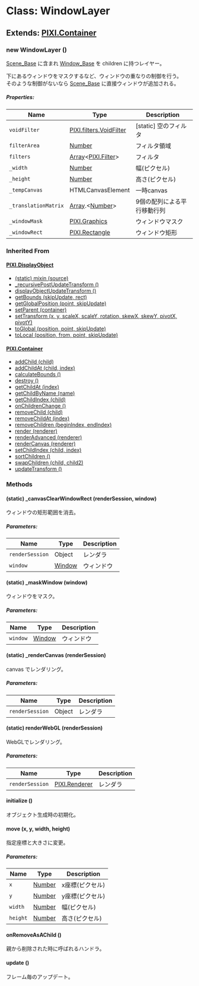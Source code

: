 # Class: WindowLayer

## Extends: [PIXI.Container](PIXI.Container.md)

### new WindowLayer ()
[Scene_Base](Scene_Base.md) に含まれ [Window_Base](Window_Base.md) を children に持つレイヤー。

下にあるウィンドウをマスクするなど、ウィンドウの重なりの制御を行う。<br />
そのような制御がないなら [Scene_Base](Scene_Base.md) に直接ウィンドウが追加される。

##### Properties:

| Name | Type | Description |
| --- | --- | --- |
| `voidFilter` | [PIXI.filters.VoidFilter]() | [static] 空のフィルタ |
| `filterArea` | [Number](Number.md) | フィルタ領域 |
| `filters` | [Array](Array.md)&lt;[PIXI.Filter](http://pixijs.download/release/docs/PIXI.Filter.html)&gt; | フィルタ |
| `_width` | [Number](Number.md) | 幅(ピクセル) |
| `_height` | [Number](Number.md) | 高さ(ピクセル) |
| `_tempCanvas` | HTMLCanvasElement | 一時canvas |
| `_translationMatrix` | [Array](Array.md).&lt;[Number](Number.md)&gt; | 9個の配列による平行移動行列 |
| `_windowMask` | [PIXI.Graphics](PIXI.Graphics.md) | ウィンドウマスク |
| `_windowRect` | [PIXI.Rectangle](http://pixijs.download/release/docs/PIXI.Rectangle.html) | ウィンドウ矩形 |


### Inherited From

#### [PIXI.DisplayObject](PIXI.DisplayObject.md)

* [(static) mixin (source)](PIXI.DisplayObject.md#static-mixin-source)
* [\_recursivePostUpdateTransform ()](PIXI.DisplayObject.md#_recursivepostupdatetransform-)
* [displayObjectUpdateTransform ()](PIXI.DisplayObject.md#displayobjectupdatetransform-)
* [getBounds (skipUpdate, rect)](PIXI.DisplayObject.md#getbounds-skipupdate-rect--pixirectangle)
* [getGlobalPosition (point, skipUpdate)](PIXI.DisplayObject.md#getglobalposition-point-skipupdate--pixipoint)
* [setParent (container)](PIXI.DisplayObject.md#setparent-container--pixicontainer)
* [setTransform (x, y, scaleX, scaleY, rotation, skewX, skewY, pivotX, pivotY)](PIXI.DisplayObject.md#settransform-x-y-scalex-scaley-rotation-skewx-skewy-pivotx-pivoty--pixidisplayobject)
* [toGlobal (position, point, skipUpdate)](PIXI.DisplayObject.md#toglobal-position-point-skipupdate--pixipoint)
* [toLocal (position, from, point, skipUpdate)](PIXI.DisplayObject.md#tolocal-position-from-point-skipupdate--pixipoint)

#### [PIXI.Container](PIXI.Container.md)

* [addChild (child) ](PIXI.Container.md#addchild-child--pixidisplayobject)
* [addChildAt (child, index)](PIXI.Container.md#addchildat-child-index--pixidisplayobject)
* [calculateBounds ()](PIXI.Container.md#calculatebounds-)
* [destroy ()](PIXI.Container.md#destroy-)
* [getChildAt (index)](PIXI.Container.md#getchildat-index--pixidisplayobject)
* [getChildByName (name)](PIXI.Container.md#getchildbyname-name--pixidisplayobject)
* [getChildIndex (child)](PIXI.Container.md#getchildindex-child--pixidisplayobject)
* [onChildrenChange ()](PIXI.Container.md#onchildrenchange-)
* [removeChild (child)](PIXI.Container.md#removechild-child--pixidisplayobject)
* [removeChildAt (index)](PIXI.Container.md#removechildat-index--pixidisplayobject)
* [removeChildren (beginIndex, endIndex)](PIXI.Container.md#removechildren-beginindex-endindex--arraypixidisplayobject)
* [render (renderer)](PIXI.Container.md#render-renderer)
* [renderAdvanced (renderer)](PIXI.Container.md#renderadvanced-renderer)
* [renderCanvas (renderer)](PIXI.Container.md#rendercanvas-renderer)
* [setChildIndex (child, index)](PIXI.Container.md#setchildindex-child-index)
* [sortChildren ()](PIXI.Container.md#sortchildren-)
* [swapChildren (child, child2)](PIXI.Container.md#swapchildren-child-child2)
*  [updateTransform ()](PIXI.Container.md#updatetransform-)


### Methods

#### (static) _canvasClearWindowRect (renderSession, window)
ウィンドウの矩形範囲を消去。

##### Parameters:

| Name | Type | Description |
| --- | --- | --- |
| `renderSession` | Object | レンダラ |
| `window` | [Window](Window.md) | ウィンドウ |


#### (static) _maskWindow (window)
ウィンドウをマスク。

##### Parameters:

| Name | Type | Description |
| --- | --- | --- |
| `window` | [Window](Window.md) | ウィンドウ |


#### (static) _renderCanvas (renderSession)
canvas でレンダリング。

##### Parameters:

| Name | Type | Description |
| --- | --- | --- |
| `renderSession` | Object | レンダラ |


#### (static) renderWebGL (renderSession)
WebGLでレンダリング。

##### Parameters:

| Name | Type | Description |
| --- | --- | --- |
| `renderSession` | [PIXI.Renderer](http://pixijs.download/release/docs/PIXI.Renderer.html) | レンダラ |


#### initialize ()
オブジェクト生成時の初期化。


#### move (x, y, width, height)
指定座標と大きさに変更。

##### Parameters:

| Name | Type | Description |
| --- | --- | --- |
| `x` | [Number](Number.md) | x座標(ピクセル) |
| `y` | [Number](Number.md) | y座標(ピクセル) |
| `width` | [Number](Number.md) | 幅(ピクセル) |
| `height` | [Number](Number.md) | 高さ(ピクセル) |


#### onRemoveAsAChild ()
親から削除された時に呼ばれるハンドラ。


#### update ()
フレーム毎のアップデート。

